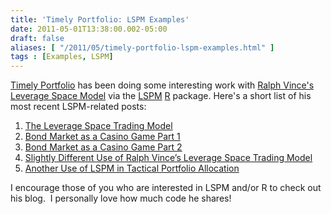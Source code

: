 ```yaml
---
title: 'Timely Portfolio: LSPM Examples'
date: 2011-05-01T13:38:00.002-05:00
draft: false
aliases: [ "/2011/05/timely-portfolio-lspm-examples.html" ]
tags : [Examples, LSPM]
---
```


[Timely Portfolio](http://timelyportfolio.blogspot.com/) has been doing some interesting work with [Ralph Vince's](http://www.ralphvince.com/) [Leverage Space Model](http://www.amazon.com/gp/product/0470455950?ie=UTF8&tag=fosstrading-20&linkCode=as2&camp=1789&creative=9325&creativeASIN=0470455950) via the [LSPM](http://r-forge.r-project.org/projects/lspm) [R](https://www.r-project.org/) package. Here's a short list of his most recent LSPM-related posts:  

1.  [The Leverage Space Trading Model](http://timelyportfolio.blogspot.com/2011/03/leverage-space-trading-model.html)
2.  [Bond Market as a Casino Game Part 1](http://timelyportfolio.blogspot.com/2011/04/bond-market-as-casino-game-part-1.html)
3.  [Bond Market as a Casino Game Part 2](http://timelyportfolio.blogspot.com/2011/04/bond-market-as-casino-game-part-2.html)
4.  [Slightly Different Use of Ralph Vince’s Leverage Space Trading Model](http://timelyportfolio.blogspot.com/2011/04/slightly-different-use-of-ralph-vinces.html)
5.  [Another Use of LSPM in Tactical Portfolio Allocation](http://timelyportfolio.blogspot.com/2011/04/another-use-of-lspm-in-tactical.html)

I encourage those of you who are interested in LSPM and/or R to check out his blog.  I personally love how much code he shares!